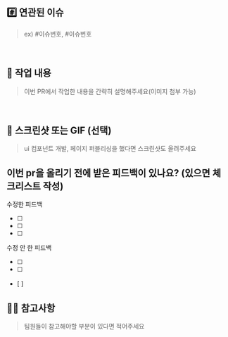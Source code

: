 ## #️⃣ 연관된 이슈

> ex) #이슈번호, #이슈번호

ㅤ

## 📝 작업 내용

> 이번 PR에서 작업한 내용을 간략히 설명해주세요(이미지 첨부 가능)

ㅤ

## 📸 스크린샷 또는 GIF (선택)

> ui 컴포넌트 개발, 페이지 퍼블리싱을 했다면 스크린샷도 올려주세요

## 이번 pr을 올리기 전에 받은 피드백이 있나요? (있으면 체크리스트 작성)

수정한 피드백

- [ ]
- [ ]
- [ ]

수정 안 한 피드백

- [ ]
- [ ]
- [ ]ㅤ

## ✍🏻 참고사항

> 팀원들이 참고해야할 부분이 있다면 적어주세요

ㅤ
